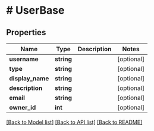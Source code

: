# # UserBase

## Properties

Name | Type | Description | Notes
------------ | ------------- | ------------- | -------------
**username** | **string** |  | [optional]
**type** | **string** |  | [optional]
**display_name** | **string** |  | [optional]
**description** | **string** |  | [optional]
**email** | **string** |  | [optional]
**owner_id** | **int** |  | [optional]

[[Back to Model list]](../../README.md#models) [[Back to API list]](../../README.md#endpoints) [[Back to README]](../../README.md)
